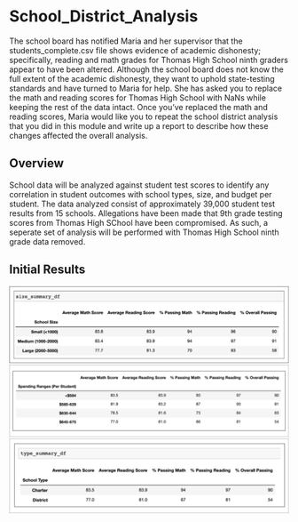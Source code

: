 # School_District_Analysis

The school board has notified Maria and her supervisor that the students_complete.csv file shows evidence of academic dishonesty; specifically, reading and math grades for Thomas High School ninth graders appear to have been altered. Although the school board does not know the full extent of the academic dishonesty, they want to uphold state-testing standards and have turned to Maria for help. She has asked you to replace the math and reading scores for Thomas High School with NaNs while keeping the rest of the data intact. Once you’ve replaced the math and reading scores, Maria would like you to repeat the school district analysis that you did in this module and write up a report to describe how these changes affected the overall analysis.

## Overview
School data will be analyzed against student test scores to identify any correlation in student outcomes with school types, size, and budget per student. The data analyzed consist of approximately 39,000 student test results from 15 schools. Allegations have been made that 9th grade testing scores from Thomas High SChool have been compromised. As such, a seperate set of analysis will be performed with Thomas High School ninth grade data removed.

## Initial Results
![School Size Summary](https://github.com/sthi-1005/School_District_Analysis/blob/2baca25c35903b582dd0f314c602bc83cbd6fbb5/resources/School%20Size.png)
![School Spending Summary](https://github.com/sthi-1005/School_District_Analysis/blob/2baca25c35903b582dd0f314c602bc83cbd6fbb5/resources/Spending.png)
![School Type Summary](https://github.com/sthi-1005/School_District_Analysis/blob/2baca25c35903b582dd0f314c602bc83cbd6fbb5/resources/School%20Type.png)
